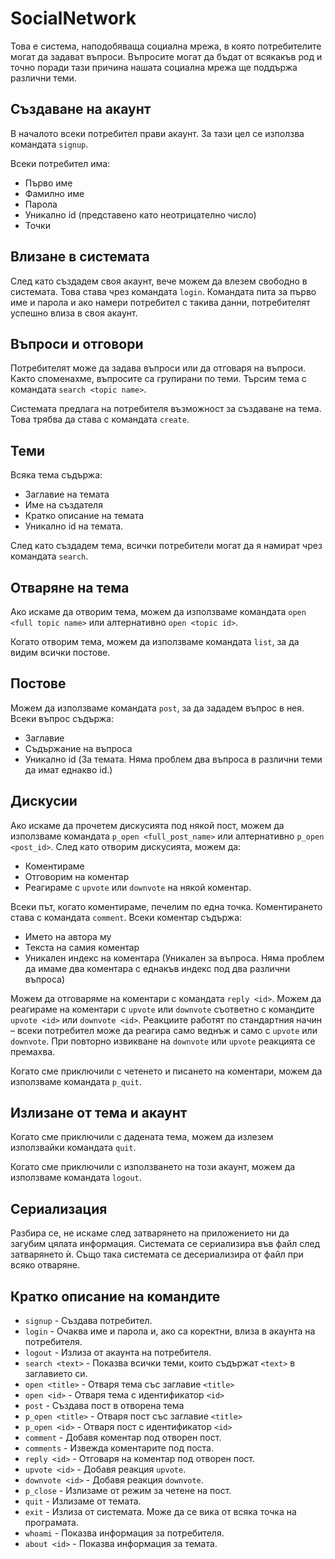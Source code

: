 # SocialNetwork

Това е система, наподобяваща социална мрежа, в която потребителите могат да задават въпроси. Въпросите могат да бъдат от всякакъв род и точно поради тази причина нашата социална мрежа ще поддържа различни теми.

## Създаване на акаунт
В началото всеки потребител прави акаунт. За тази цел се използва командата `signup`.

Всеки потребител има:
- Първо име
- Фамилно име
- Парола
- Уникално id (представено като неотрицателно число)
- Точки

## Влизане в системата
След като създадем своя акаунт, вече можем да влезем свободно в системата. Това става чрез командата `login`. Командата пита за първо име и парола и ако намери потребител с такива данни, потребителят успешно влиза в своя акаунт.

## Въпроси и отговори
Потребителят може да задава въпроси или да отговаря на въпроси. Както споменахме, въпросите са групирани по теми. Търсим тема с командата `search <topic name>`.

Системата предлага на потребителя възможност за създаване на тема. Това трябва да става с командата `create`.

## Теми
Всяка тема съдържа:
- Заглавие на темата
- Име на създателя
- Кратко описание на темата
- Уникално id на темата.

След като създадем тема, всички потребители могат да я намират чрез командата `search`.

## Отваряне на тема
Ако искаме да отворим тема, можем да използваме командата `open <full topic name>` или алтернативно `open <topic id>`.

Когато отворим тема, можем да използваме командата `list`, за да видим всички постове.


## Постове
Можем да използваме командата `post`, за да зададем въпрос в нея. Всеки въпрос съдържа:
- Заглавие
- Съдържание на въпроса
- Уникално id (За темата. Няма проблем два въпроса в различни теми да имат еднакво id.)

## Дискусии
Ако искаме да прочетем дискусията под някой пост, можем да използваме командата `p_open <full_post_name>` или алтернативно `p_open <post_id>`. След като отворим дискусията, можем да:
- Коментираме
- Отговорим на коментар
- Реагираме с `upvote` или `downvote` на някой коментар.

Всеки път, когато коментираме, печелим по една точка. Коментирането става с командата `comment`. Всеки коментар съдържа:
- Името на автора му
- Текста на самия коментар
- Уникален индекс на коментара (Уникален за въпроса. Няма проблем да имаме два коментара с еднакъв индекс под два различни въпроса)

Можем да отговаряме на коментари с командата `reply <id>`. Можем да реагираме на коментари с `upvote` или `downvote` съответно с командите `upvote <id>` или `downvote <id>`. Реакциите работят по стандартния начин – всеки потребител може да реагира само веднъж и само с `upvote` или `downvote`. При повторно извикване на `downvote` или `upvote` реакцията се премахва.

Когато сме приключили с четенето и писането на коментари, можем да използваме командата `p_quit`.

## Излизане от тема и акаунт
Когато сме приключили с дадената тема, можем да излезем използвайки командата `quit`.

Когато сме приключили с използването на този акаунт, можем да използваме командата `logout`.

## Сериализация
Разбира се, не искаме след затварянето на приложението ни да загубим цялата информация. Системата се сериализира във файл след затварянето ѝ. Също така системата се десериализира от файл при всяко отваряне.

## Кратко описание на командите
- `signup` - Създава потребител.
- `login` - Очаква име и парола и, ако са коректни, влиза в акаунта на потребителя.
- `logout` - Излиза от акаунта на потребителя.
- `search <text>` - Показва всички теми, които съдържат `<text>` в заглавието си.
- `open <title>` - Отваря тема със заглавие `<title>`
- `open <id>` - Отваря тема с идентификатор `<id>`
- `post` - Създава пост в отворена тема
- `p_open <title>` - Отваря пост със заглавие `<title>`
- `p_open <id>` - Отваря пост с идентификатор `<id>`
- `comment` - Добавя коментар под отворен пост.
- `comments` - Извежда коментарите под поста.
- `reply <id>` - Отговаря на коментар под отворен пост.
- `upvote <id>` - Добавя реакция `upvote`.
- `downvote <id>` - Добавя реакция `downvote`.
- `p_close` - Излизаме от режим за четене на пост.
- `quit` - Излизаме от темата.
- `exit` - Излиза от системата. Може да се вика от всяка точка на програмата.
- `whoami` - Показва информация за потребителя.
- `about <id>` - Показва информация за темата.
